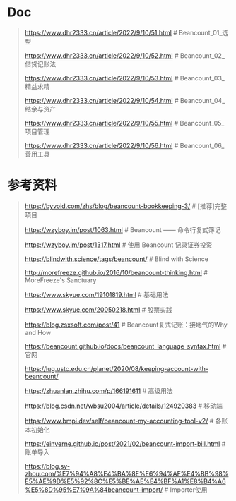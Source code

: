 # Doc

> https://www.dhr2333.cn/article/2022/9/10/51.html  # Beancount_01_选型
> 
> https://www.dhr2333.cn/article/2022/9/10/52.html  # Beancount_02_借贷记账法
> 
> https://www.dhr2333.cn/article/2022/9/10/53.html  # Beancount_03_精益求精
> 
> https://www.dhr2333.cn/article/2022/9/10/54.html  # Beancount_04_结余与资产
> 
> https://www.dhr2333.cn/article/2022/9/10/55.html  # Beancount_05_项目管理
> 
> https://www.dhr2333.cn/article/2022/9/10/56.html  # Beancount_06_善用工具

# 参考资料

> https://byvoid.com/zhs/blog/beancount-bookkeeping-3/  # [推荐]完整项目
> 
> https://wzyboy.im/post/1063.html  # Beancount —— 命令行复式簿记
> 
> https://wzyboy.im/post/1317.html  # 使用 Beancount 记录证券投资
>
> https://blindwith.science/tags/beancount/  # Blind with Science
> 
> http://morefreeze.github.io/2016/10/beancount-thinking.html  # MoreFreeze's Sanctuary
> 
> https://www.skyue.com/19101819.html  # 基础用法
>
> https://www.skyue.com/20050218.html  # 股票实践
>
> https://blog.zsxsoft.com/post/41  # Beancount复式记账：接地气的Why and How
> 
> https://beancount.github.io/docs/beancount_language_syntax.html  # 官网
> 
> https://lug.ustc.edu.cn/planet/2020/08/keeping-account-with-beancount/
>
> https://zhuanlan.zhihu.com/p/166191611  # 高级用法
>
> https://blog.csdn.net/wbsu2004/article/details/124920383  # 移动端
> 
> https://www.bmpi.dev/self/beancount-my-accounting-tool-v2/  # 各账本初始化
> 
> https://einverne.github.io/post/2021/02/beancount-import-bill.html  # 账单导入
> 
> https://blog.sy-zhou.com/%E7%94%A8%E4%BA%8E%E6%94%AF%E4%BB%98%E5%AE%9D%E5%92%8C%E5%BE%AE%E4%BF%A1%E8%B4%A6%E5%8D%95%E7%9A%84beancount-import/  # Importer使用